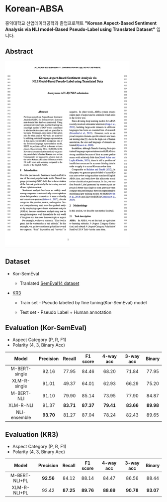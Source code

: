 # Korean-ABSA

홍익대학교 산업데이터공학과 졸업프로젝트 **"Korean Aspect-Based Sentiment Analysis via NLI model-Based Pseudo-Label using Translated Dataset"** 입니다.

## Abstract
<img src="image/abstract.png" width="400" height="600">

## Dataset
* Kor-SemEval

    * Tranlated [SemEval14 dataset](https://github.com/HSLCY/ABSA-BERT-pair)

* [KR3](https://github.com/yejoon-lee/kr3)

    * Train set - Pseudo labeled by fine tuning(Kor-SemEval) model
  
    * Test set - Pseudo Label + Human annotation

## Evaluation (Kor-SemEval)
* Aspect Category (P, R, F1)
* Polarity (4, 3, Binary Acc)
    
| Model         | Precision |  Recall | F1 score | 4-way acc | 3-way acc | Binary  |
|:-------------:|:---------:|:-------:|:--------:|:---------:|:---------:|:-------:|
| M-BERT-single |   92.16   |  77.95  |   84.46  |   68.20   |   71.84   |  77.95  |
| XLM-R-single  |   91.01   |  49.37  |   64.01  |   62.93   |   66.29   |  75.20  | 
| M-BERT-NLI    |   91.10   |  79.90  |   85.14  |   73.95   |   77.90   |  84.87  | 
| XLM-R-NLI     |   91.37   |**83.71**| **87.37**| **79.41** | **83.66** |**89.98**|
| NLI-ensemble  | **93.70** |  81.27  |   87.04  |   78.24   |   82.43   |  89.65  |

## Evaluation (KR3)
* Aspect Category (P, R, F1)
* Polarity (4, 3, Binary Acc)
   
| Model            | Precision |  Recall | F1 score | 4-way acc | 3-way acc | Binary  |
|:----------------:|:---------:|:-------:|:--------:|:---------:|:---------:|:-------:|
| M-BERT-NLI+PL    | **92.56** |  84.12  |   88.14  |   84.47   |   86.56   |  88.44  |
| XLM-R-NLI+PL     |   92.42   |**87.25**| **89.76**| **88.69** | **90.78** |**93.07**| 
